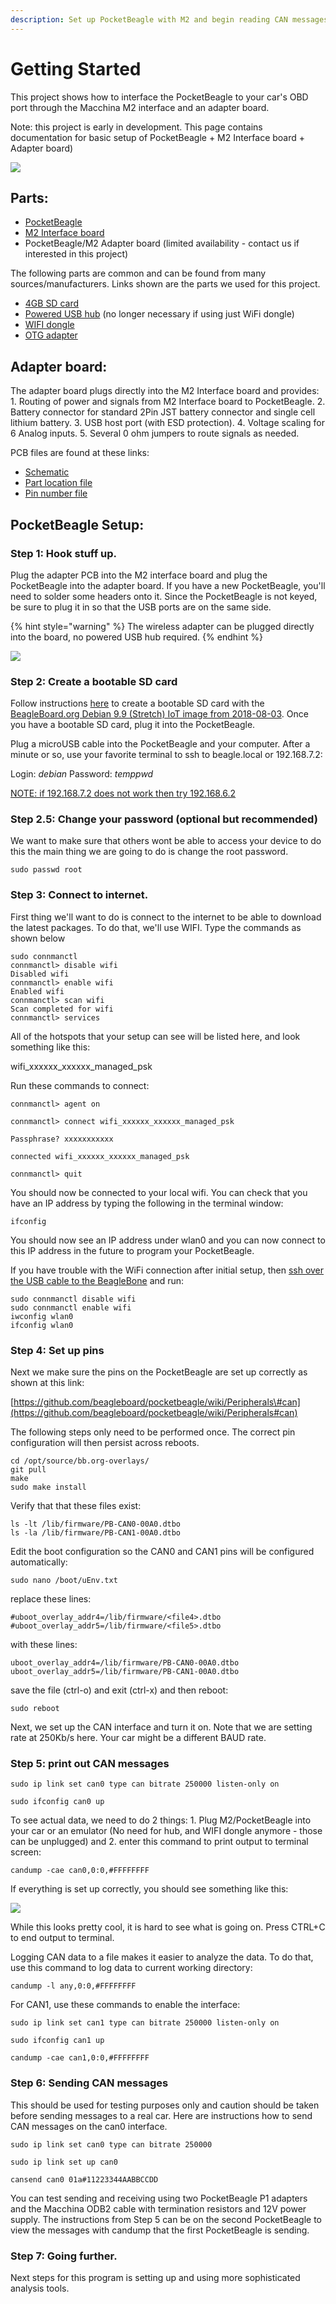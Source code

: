 ```yaml
---
description: Set up PocketBeagle with M2 and begin reading CAN messages.
---
```


# Getting Started

This project shows how to interface the PocketBeagle to your car's OBD port through the Macchina M2 interface and an adapter board.

Note: this project is early in development. This page contains documentation for basic setup of PocketBeagle + M2 Interface board + Adapter board\)

![](../.gitbook/assets/img_6524_docs.png)

## Parts:

* [PocketBeagle](https://beagleboard.org/pocket)
* [M2 Interface board](https://www.macchina.cc/content/interface-board-utd)
* PocketBeagle/M2 Adapter board \(limited availability - contact us if interested in this project\)

The following parts are common and can be found from many sources/manufacturers. Links shown are the parts we used for this project.

* [4GB SD card](https://www.amazon.com/dp/B001FXZTIY/ref=psdc_3015433011_t4_B00MHZ6UDC)
* [Powered USB hub](https://www.amazon.com/gp/product/B00DQFGH80/ref=oh_aui_detailpage_o00_s00?ie=UTF8&psc=1) \(no longer necessary if using just WiFi dongle\)
* [WIFI dongle](https://www.amazon.com/Edimax-EW-7811Un-150Mbps-Raspberry-Supports/dp/B003MTTJOY/ref=sr_1_1?ie=UTF8&qid=1513258750&sr=8-1&keywords=Edimax+Network+EW-7811UN)
* [OTG adapter](https://www.amazon.com/UGREEN-Adapter-Samsung-Controller-Smartphone/dp/B00LN3LQKQ/ref=sr_1_5?s=electronics&ie=UTF8&qid=1513361808&sr=1-5&keywords=usb+otg+adapter)

## Adapter board:

The adapter board plugs directly into the M2 Interface board and provides: 1. Routing of power and signals from M2 Interface board to PocketBeagle. 2. Battery connector for standard 2Pin JST battery connector and single cell lithium battery. 3. USB host port \(with ESD protection\). 4. Voltage scaling for 6 Analog inputs. 5. Several 0 ohm jumpers to route signals as needed.

PCB files are found at these links:

* [Schematic](https://github.com/macchina/pocketbeagle-adapter-hardware/blob/master/SCH-01010%20R0%20SCHEM_RELEASE.PDF)
* [Part location file](https://github.com/macchina/pocketbeagle-adapter-hardware/blob/master/PCB-01010%20R0%20STUFFCHARTS.PDF)
* [Pin number file](https://github.com/macchina/pocketbeagle-adapter-hardware/blob/master/PCB-01010%20R0%20PIN%20NUMBER%20CHART.PDF)

## PocketBeagle Setup:

### Step 1: Hook stuff up.

Plug the adapter PCB into the M2 interface board and plug the PocketBeagle into the adapter board. If you have a new PocketBeagle, you'll need to solder some headers onto it. Since the PocketBeagle is not keyed, be sure to plug it in so that the USB ports are on the same side.

{% hint style="warning" %}
The wireless adapter can be plugged directly into the board, no powered USB hub required.
{% endhint %}

![](../.gitbook/assets/20171215_130917.jpg)

### Step 2: Create a bootable SD card

Follow instructions [here](https://beagleboard.org/getting-started) to create a bootable SD card with the [BeagleBoard.org Debian 9.9 \(Stretch\) IoT image from 2018-08-03](https://rcn-ee.com/rootfs/bb.org/testing/2019-08-03/stretch-iot/bone-debian-9.9-iot-armhf-2019-08-03-4gb.img.xz). Once you have a bootable SD card, plug it into the PocketBeagle.

Plug a microUSB cable into the PocketBeagle and your computer. After a minute or so, use your favorite terminal to ssh to beagle.local or 192.168.7.2:

Login: _debian_ Password: _temppwd_

[NOTE: if 192.168.7.2 does not work then try 192.168.6.2](https://beagleboard.org/static/beaglebone/latest/README.htm#step2)

### Step 2.5: Change your password \(optional but recommended\)

We want to make sure that others wont be able to access your device to do this the main thing we are going to do is change the root password.

```text
sudo passwd root
```

### Step 3: Connect to internet.

First thing we'll want to do is connect to the internet to be able to download the latest packages. To do that, we'll use WIFI. Type the commands as shown below

```text
sudo connmanctl
connmanctl> disable wifi
Disabled wifi
connmanctl> enable wifi
Enabled wifi
connmanctl> scan wifi
Scan completed for wifi
connmanctl> services
```

All of the hotspots that your setup can see will be listed here, and look something like this:

wifi\_xxxxxx\_xxxxxx\_managed\_psk

Run these commands to connect:

```text
connmanctl> agent on

connmanctl> connect wifi_xxxxxx_xxxxxx_managed_psk

Passphrase? xxxxxxxxxxx

connected wifi_xxxxxx_xxxxxx_managed_psk

connmanctl> quit
```

You should now be connected to your local wifi. You can check that you have an IP address by typing the following in the terminal window:

```text
ifconfig
```

You should now see an IP address under wlan0 and you can now connect to this IP address in the future to program your PocketBeagle.

If you have trouble with the WiFi connection after initial setup, then [ssh over the USB cable to the BeagleBone](https://beagleboard.org/static/beaglebone/latest/README.htm#step2) and run:

```text
sudo connmanctl disable wifi
sudo connmanctl enable wifi
iwconfig wlan0
ifconfig wlan0 
```

### Step 4: Set up pins

Next we make sure the pins on the PocketBeagle are set up correctly as shown at this link:

[https://github.com/beagleboard/pocketbeagle/wiki/Peripherals\#can](https://github.com/beagleboard/pocketbeagle/wiki/Peripherals#can)

The following steps only need to be performed once.  The correct pin configuration will then persist across reboots.

```text
cd /opt/source/bb.org-overlays/
git pull
make
sudo make install
```

Verify that that these files exist:

```text
ls -lt /lib/firmware/PB-CAN0-00A0.dtbo
ls -la /lib/firmware/PB-CAN1-00A0.dtbo
```

Edit the boot configuration so the CAN0 and CAN1 pins will be configured automatically:

```text
sudo nano /boot/uEnv.txt
```

replace these lines:

```text
#uboot_overlay_addr4=/lib/firmware/<file4>.dtbo
#uboot_overlay_addr5=/lib/firmware/<file5>.dtbo
```

with these lines:

```text
uboot_overlay_addr4=/lib/firmware/PB-CAN0-00A0.dtbo
uboot_overlay_addr5=/lib/firmware/PB-CAN1-00A0.dtbo
```

save the file \(ctrl-o\) and exit \(ctrl-x\) and then reboot:

```text
sudo reboot
```

Next, we set up the CAN interface and turn it on. Note that we are setting rate at 250Kb/s here. Your car might be a different BAUD rate.

### Step 5: print out CAN messages

```text
sudo ip link set can0 type can bitrate 250000 listen-only on

sudo ifconfig can0 up
```

To see actual data, we need to do 2 things: 1. Plug M2/PocketBeagle into your car or an emulator \(No need for hub, and WIFI dongle anymore - those can be unplugged\) and 2. enter this command to print output to terminal screen:

```text
candump -cae can0,0:0,#FFFFFFFF
```

If everything is set up correctly, you should see something like this:

![](../.gitbook/assets/pb_can_dump.png)

While this looks pretty cool, it is hard to see what is going on. Press CTRL+C to end output to terminal.

Logging CAN data to a file makes it easier to analyze the data. To do that, use this command to log data to current working directory:

```text
candump -l any,0:0,#FFFFFFFF
```

For CAN1, use these commands to enable the interface:

```text
sudo ip link set can1 type can bitrate 250000 listen-only on

sudo ifconfig can1 up

candump -cae can1,0:0,#FFFFFFFF
```

### Step 6: Sending CAN messages

This should be used for testing purposes only and caution should be taken before sending messages to a real car.  Here are instructions how to send CAN messages on the can0 interface.  

```text
sudo ip link set can0 type can bitrate 250000

sudo ip link set up can0

cansend can0 01a#11223344AABBCCDD
```

You can test sending and receiving using two PocketBeagle P1 adapters and the Macchina ODB2 cable with termination resistors and 12V power supply. The instructions from Step 5 can be on the second PocketBeagle to view the messages with candump that the first PocketBeagle is sending.

### Step 7: Going further.

Next steps for this program is setting up and using more sophisticated analysis tools.

